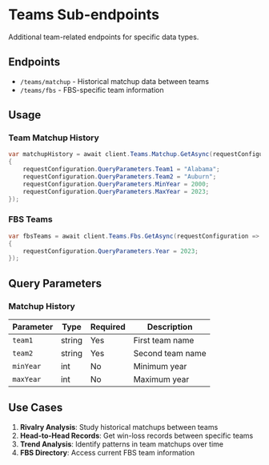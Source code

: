 # Teams Sub-endpoints

Additional team-related endpoints for specific data types.

## Endpoints

- `/teams/matchup` - Historical matchup data between teams
- `/teams/fbs` - FBS-specific team information

## Usage

### Team Matchup History

```csharp
var matchupHistory = await client.Teams.Matchup.GetAsync(requestConfiguration =>
{
    requestConfiguration.QueryParameters.Team1 = "Alabama";
    requestConfiguration.QueryParameters.Team2 = "Auburn";
    requestConfiguration.QueryParameters.MinYear = 2000;
    requestConfiguration.QueryParameters.MaxYear = 2023;
});
```

### FBS Teams

```csharp
var fbsTeams = await client.Teams.Fbs.GetAsync(requestConfiguration =>
{
    requestConfiguration.QueryParameters.Year = 2023;
});
```

## Query Parameters

### Matchup History

| Parameter | Type | Required | Description |
|-----------|------|----------|-------------|
| `team1` | string | Yes | First team name |
| `team2` | string | Yes | Second team name |
| `minYear` | int | No | Minimum year |
| `maxYear` | int | No | Maximum year |

## Use Cases

1. **Rivalry Analysis**: Study historical matchups between teams
2. **Head-to-Head Records**: Get win-loss records between specific teams
3. **Trend Analysis**: Identify patterns in team matchups over time
4. **FBS Directory**: Access current FBS team information